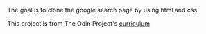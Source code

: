 The goal is to clone the google search page by using html and css.

This project is from The Odin Project's [curriculum](http://www.theodinproject.com/courses/web-development-101/lessons/html-css)